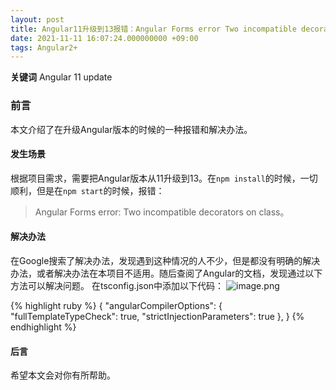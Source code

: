 ```yaml
---
layout: post
title: Angular11升级到13报错：Angular Forms error Two incompatible decorators on class
date: 2021-11-11 16:07:24.000000000 +09:00
tags: Angular2+
---
```


**关键词** Angular 11 update

### 前言
本文介绍了在升级Angular版本的时候的一种报错和解决办法。

#### 发生场景
根据项目需求，需要把Angular版本从11升级到13。在`npm install`的时候，一切顺利，但是在`npm start`的时候，报错： 
>Angular Forms error: Two incompatible decorators on class。

#### 解决办法
在Google搜索了解决办法，发现遇到这种情况的人不少，但是都没有明确的解决办法，或者解决办法在本项目不适用。随后查阅了Angular的文档，发现通过以下方法可以解决问题。
在tsconfig.json中添加以下代码：
![image.png](https://upload-images.jianshu.io/upload_images/11992590-5f988580793f0d1c.png?imageMogr2/auto-orient/strip%7CimageView2/2/w/1240)

{% highlight ruby %}
{
  "angularCompilerOptions": {
    "fullTemplateTypeCheck": true,
    "strictInjectionParameters": true
  },
}
{% endhighlight %}

#### 后言
希望本文会对你有所帮助。


